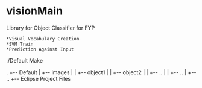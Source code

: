 visionMain
==========

Library for Object Classifier for FYP

	*Visual Vocabulary Creation
	*SVM Train
	*Prediction Against Input

./Default
		Make

.
+-- Default
|	+-- images
|	|	+-- object1
|	|	+-- object2
|	|	+-- ..
|	|	+-- ..
|	+-- ..
+-- Eclipse Project Files
